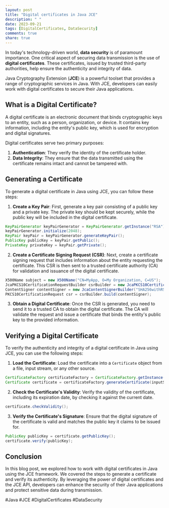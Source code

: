 ```yaml
---
layout: post
title: "Digital certificates in Java JCE"
description: " "
date: 2023-09-21
tags: [DigitalCertificates, DataSecurity]
comments: true
share: true
---
```


In today's technology-driven world, **data security** is of paramount importance. One critical aspect of securing data transmission is the use of **digital certificates**. These certificates, issued by trusted third-party authorities, help ensure the authenticity and integrity of data.

Java Cryptography Extension (**JCE**) is a powerful toolset that provides a range of cryptographic services in Java. With JCE, developers can easily work with digital certificates to secure their Java applications.

## What is a Digital Certificate?

A digital certificate is an electronic document that binds cryptographic keys to an entity, such as a person, organization, or device. It contains key information, including the entity's public key, which is used for encryption and digital signatures.

Digital certificates serve two primary purposes:
1. **Authentication**: They verify the identity of the certificate holder.
2. **Data Integrity**: They ensure that the data transmitted using the certificate remains intact and cannot be tampered with.

## Generating a Certificate

To generate a digital certificate in Java using JCE, you can follow these steps:

1. **Create a Key Pair**: First, generate a key pair consisting of a public key and a private key. The private key should be kept securely, while the public key will be included in the digital certificate.

```java
KeyPairGenerator keyPairGenerator = KeyPairGenerator.getInstance("RSA");
keyPairGenerator.initialize(2048);
KeyPair keyPair = keyPairGenerator.generateKeyPair();
PublicKey publicKey = keyPair.getPublic();
PrivateKey privateKey = keyPair.getPrivate();
```

2. **Create a Certificate Signing Request (CSR)**: Next, create a certificate signing request that includes information about the entity requesting the certificate. This CSR is then sent to a trusted certificate authority (CA) for validation and issuance of the digital certificate. 

```java
X500Name subject = new X500Name("CN=MyApp, O=My Organization, C=US");
JcaPKCS10CertificationRequestBuilder csrBuilder = new JcaPKCS10CertificationRequestBuilder(subject, publicKey);
ContentSigner contentSigner = new JcaContentSignerBuilder("SHA256withRSA").build(privateKey);
PKCS10CertificationRequest csr = csrBuilder.build(contentSigner);
```

3. **Obtain a Digital Certificate**: Once the CSR is generated, you need to send it to a trusted CA to obtain the digital certificate. The CA will validate the request and issue a certificate that binds the entity's public key to the provided information.

## Verifying a Digital Certificate

To verify the authenticity and integrity of a digital certificate in Java using JCE, you can use the following steps:

1. **Load the Certificate**: Load the certificate into a `Certificate` object from a file, input stream, or any other source.

```java
CertificateFactory certificateFactory = CertificateFactory.getInstance("X.509");
Certificate certificate = certificateFactory.generateCertificate(inputStream);
```

2. **Check the Certificate's Validity**: Verify the validity of the certificate, including its expiration date, by checking it against the current date.

```java
certificate.checkValidity();
```

3. **Verify the Certificate's Signature**: Ensure that the digital signature of the certificate is valid and matches the public key it claims to be issued for.

```java
PublicKey publicKey = certificate.getPublicKey();
certificate.verify(publicKey);
```

## Conclusion

In this blog post, we explored how to work with digital certificates in Java using the JCE framework. We covered the steps to generate a certificate and verify its authenticity. By leveraging the power of digital certificates and the JCE API, developers can enhance the security of their Java applications and protect sensitive data during transmission.

#Java #JCE #DigitalCertificates #DataSecurity